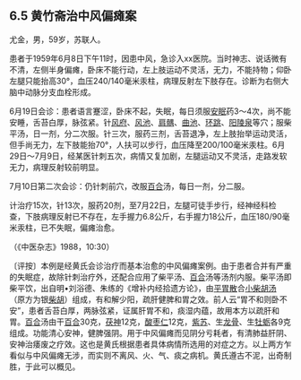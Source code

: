 ## 6.5 黄竹斋治中风偏瘫案

尤金，男，59岁，苏联人。

患者于1959年6月8日下午11时，因患中风，急诊入xx医院。当时神志、说话微有不清，左侧半身偏瘫，卧床不能行动，左上肢运动不灵活，无力，不能持物；仰卧左腿只能抬高30°，血压240/140毫米汞柱，病理反射左下肢存在。诊断为右侧大脑中动脉分支血栓形成。

6月19日会诊：患者语言蹇涩，卧床不起，失眠，每日须服[安眠](https://www.gmzyjc.com/read/zjs/zjs3.4-0.1.1.11.0.md)药3〜4次，尚不能安睡，舌苔白厚，脉弦紧。针[风府](https://www.gmzyjc.com/read/zjs/zjs3.2.2-0.0.1.3.16.md)、[风池](https://www.gmzyjc.com/read/zjs/zjs3.1.9-12-0.0.3.3.20.md)、[肩髃](https://www.gmzyjc.com/read/zjs/zjs3.1.1-3-0.1.2.3.15.md)、[曲池](https://www.gmzyjc.com/read/zjs/zjs3.1.1-3-0.1.2.3.11.md)、[环跳](https://www.gmzyjc.com/read/zjs/zjs3.1.9-12-0.0.3.3.30.md)、[阳陵泉](https://www.gmzyjc.com/read/zjs/zjs3.1.9-12-0.0.3.3.34.md)等穴；服柴平汤，日一剂，分二次服。针三次，服药三剂，舌苔退净，左上肢抬举运动灵活，但手尚无力，左下肢能抬70°，人扶可以步行，血压降至200/100毫米汞柱。6月29日〜7月9日，经某医针刺五次，病情又复加剧，左腿运动又不灵活，走路发软无力，病理反射较前明显。

7月10日第二次会诊：仍针刺前穴，改服[百合](https://www.gmzyjc.com/read/bc/bc17-0.4.7.0.0.md)汤，每日一剂，分二服。

计治疗15次，针13次，服药20剂，至7月22日，左腿可徒手步行，经神经科检查，下肢病理反射已不存在，左手握力6.8公斤，右手握力18公斤，血压180/90毫米汞柱，已不失眠，偏瘫治愈。

（《中医杂志》1988，10:30）

〔评按〕本例是经黄氏会诊治疗而基本治愈的中风偏瘫案例。由于患者合并有严重的失眠症，故除针刺治疗外，还配合应用了柴平汤、[百合](https://www.gmzyjc.com/read/bc/bc17-0.4.7.0.0.md)汤等汤剂内服。柴平汤即柴平饮，出自明•刘浴德、朱练的《增补内经拾遗方论》，由[平胃散](https://www.gmzyjc.com/read/fjx/fjx10-0.1.0.0.0.md)合[小柴胡汤](https://www.gmzyjc.com/read/fjx/fjx02-0.1.0.0.0.md)（原方为银[柴胡](https://www.gmzyjc.com/read/bc/bc01-1.2.9.0.0.md)）组成，有和解少阳，疏肝健脾和胃之效。前人云“胃不和则卧不安”，患者舌苔白厚，两脉弦紧，证属肝胃不和，痰湿内蕴，故用本方以疏肝和胃。[百合](https://www.gmzyjc.com/read/bc/bc17-0.4.7.0.0.md)汤由干[百合](https://www.gmzyjc.com/read/bc/bc17-0.4.7.0.0.md)30克，[茯神](https://www.gmzyjc.com/read/bc/bc05-0.0.2.0.0.md)12克，[酸枣仁](https://www.gmzyjc.com/read/bc/bc09-0.2.1.0.0.md)12克，[紫苏](https://www.gmzyjc.com/read/bc/bc01-1.1.3.0.0.md)、生[龙骨](https://www.gmzyjc.com/read/bc/bc09-0.1.3.0.0.md)、生[牡蛎](https://www.gmzyjc.com/read/bc/bc09-0.1.5.0.0.md)各9克组成。功能清心安神，健脾强阴。用于中风偏瘫而见阴分亏耗者，有清肺益肝阴、安神治痿废之疗效。这也是黄氏根据患者具体病情所选用的对症之方。以上两方乍看似与中风偏瘫无涉，而实则不离风、火、气、痰之病机。黄氏遵古不泥，出奇制胜，于此可以概见。

